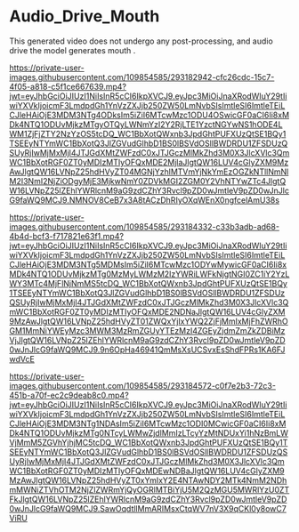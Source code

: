 # Audio_Drive_Mouth

This generated video does not undergo any post-processing, and audio drive the model generates mouth .


https://private-user-images.githubusercontent.com/109854585/293182942-cfc26cdc-15c7-4f05-a818-c5f1ce667639.mp4?jwt=eyJhbGciOiJIUzI1NiIsInR5cCI6IkpXVCJ9.eyJpc3MiOiJnaXRodWIuY29tIiwiYXVkIjoicmF3LmdpdGh1YnVzZXJjb250ZW50LmNvbSIsImtleSI6ImtleTEiLCJleHAiOjE3MDM3NTg4ODksIm5iZiI6MTcwMzc1ODU4OSwicGF0aCI6Ii8xMDk4NTQ1ODUvMjkzMTgyOTQyLWNmYzI2Y2RjLTE1YzctNGYwNS1hODE4LWM1ZjFjZTY2NzYzOS5tcDQ_WC1BbXotQWxnb3JpdGhtPUFXUzQtSE1BQy1TSEEyNTYmWC1BbXotQ3JlZGVudGlhbD1BS0lBSVdOSllBWDRDU1ZFSDUzQSUyRjIwMjMxMjI4JTJGdXMtZWFzdC0xJTJGczMlMkZhd3M0X3JlcXVlc3QmWC1BbXotRGF0ZT0yMDIzMTIyOFQxMDE2MjlaJlgtQW16LUV4cGlyZXM9MzAwJlgtQW16LVNpZ25hdHVyZT04MGNjYzhlMTVmYjNkYmEzOGZkNTllNmNlM2I3NmI2NjZiODgyMjE3MjkwNmY0ZDVkMGI2ZGM0Y2VhNTYwZTc4JlgtQW16LVNpZ25lZEhlYWRlcnM9aG9zdCZhY3Rvcl9pZD0wJmtleV9pZD0wJnJlcG9faWQ9MCJ9.NMNOV8CeB7x3A8tACzDhRIyOXqWEnX0ngfcelAmU38s

https://private-user-images.githubusercontent.com/109854585/293184332-c33b3adb-ad68-4b4d-bcf3-f717821e63f1.mp4?jwt=eyJhbGciOiJIUzI1NiIsInR5cCI6IkpXVCJ9.eyJpc3MiOiJnaXRodWIuY29tIiwiYXVkIjoicmF3LmdpdGh1YnVzZXJjb250ZW50LmNvbSIsImtleSI6ImtleTEiLCJleHAiOjE3MDM3NTg5MDMsIm5iZiI6MTcwMzc1ODYwMywicGF0aCI6Ii8xMDk4NTQ1ODUvMjkzMTg0MzMyLWMzM2IzYWRiLWFkNjgtNGI0ZC1iY2YzLWY3MTc4MjFlNjNmMS5tcDQ_WC1BbXotQWxnb3JpdGhtPUFXUzQtSE1BQy1TSEEyNTYmWC1BbXotQ3JlZGVudGlhbD1BS0lBSVdOSllBWDRDU1ZFSDUzQSUyRjIwMjMxMjI4JTJGdXMtZWFzdC0xJTJGczMlMkZhd3M0X3JlcXVlc3QmWC1BbXotRGF0ZT0yMDIzMTIyOFQxMDE2NDNaJlgtQW16LUV4cGlyZXM9MzAwJlgtQW16LVNpZ25hdHVyZT01ZWQxYjIxYWQ2ZjFjMmIxMjFhZWRhOGM1MmNiYWEyMzc3MWM3MzRmZGUyYTEzMzI4ZGEyZjdmZmZkZDBiMzVjJlgtQW16LVNpZ25lZEhlYWRlcnM9aG9zdCZhY3Rvcl9pZD0wJmtleV9pZD0wJnJlcG9faWQ9MCJ9.9n6OpHa46941QmMsXsUCSvxEsShdFPRs1KA6FJwdVcE

https://private-user-images.githubusercontent.com/109854585/293184572-c0f7e2b3-72c3-451b-a70f-ec2c9deab8c0.mp4?jwt=eyJhbGciOiJIUzI1NiIsInR5cCI6IkpXVCJ9.eyJpc3MiOiJnaXRodWIuY29tIiwiYXVkIjoicmF3LmdpdGh1YnVzZXJjb250ZW50LmNvbSIsImtleSI6ImtleTEiLCJleHAiOjE3MDM3NTg1NDAsIm5iZiI6MTcwMzc1ODI0MCwicGF0aCI6Ii8xMDk4NTQ1ODUvMjkzMTg0NTcyLWMwZjdlMmIzLTcyYzMtNDUxYi1hNzBmLWVjMmM5ZGVhYjhjMC5tcDQ_WC1BbXotQWxnb3JpdGhtPUFXUzQtSE1BQy1TSEEyNTYmWC1BbXotQ3JlZGVudGlhbD1BS0lBSVdOSllBWDRDU1ZFSDUzQSUyRjIwMjMxMjI4JTJGdXMtZWFzdC0xJTJGczMlMkZhd3M0X3JlcXVlc3QmWC1BbXotRGF0ZT0yMDIzMTIyOFQxMDEwNDBaJlgtQW16LUV4cGlyZXM9MzAwJlgtQW16LVNpZ25hdHVyZT0xYmIxY2E4NTAwNDY2MTk4NmM2NDhmMWNiZTVhOTM2NjZlZWRmYjQyOGRlMTBiYjU5M2QzMGU5MWRlYzU0ZTFkJlgtQW16LVNpZ25lZEhlYWRlcnM9aG9zdCZhY3Rvcl9pZD0wJmtleV9pZD0wJnJlcG9faWQ9MCJ9.SawOqdtllMmARIMsxCtqWV7nV3X9qCKl0y8owC7ViRU

